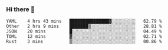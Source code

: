### Hi there 👋

<!--
**yeya24/yeya24** is a ✨ _special_ ✨ repository because its `README.md` (this file) appears on your GitHub profile.

Here are some ideas to get you started:

- 🔭 I’m currently working on ...
- 🌱 I’m currently learning ...
- 👯 I’m looking to collaborate on ...
- 🤔 I’m looking for help with ...
- 💬 Ask me about ...
- 📫 How to reach me: ...
- 😄 Pronouns: ...
- ⚡ Fun fact: ...
-->

<!--START_SECTION:waka-->
```text
YAML    4 hrs 43 mins   ███████████████▓░░░░░░░░░   62.79 % 
Other   2 hrs 9 mins    ███████▒░░░░░░░░░░░░░░░░░   28.81 % 
JSON    20 mins         █░░░░░░░░░░░░░░░░░░░░░░░░   04.49 % 
TOML    12 mins         ▓░░░░░░░░░░░░░░░░░░░░░░░░   02.71 % 
Rust    3 mins          ▒░░░░░░░░░░░░░░░░░░░░░░░░   00.86 % 
```
<!--END_SECTION:waka-->
